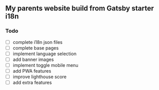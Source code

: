 ## My parents website build from Gatsby starter i18n

### Todo

- [ ] complete i18n json files
- [ ] complete base pages
- [ ] implement language selection
- [ ] add banner images
- [ ] implement toggle mobile menu
- [ ] add PWA features
- [ ] improve lighthouse score
- [ ] add extra features
